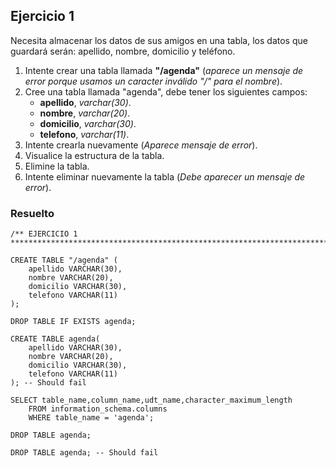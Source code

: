 ## Ejercicio 1

Necesita almacenar los datos de sus amigos en una tabla, los datos que guardará serán: apellido, nombre, domicilio y teléfono.

1. Intente crear una tabla llamada **"/agenda"** (*aparece un mensaje de error porque usamos un caracter inválido "/" para el nombre*).
2. Cree una tabla llamada "agenda", debe tener los siguientes campos:
	* **apellido**, *varchar(30)*.
	* **nombre**, *varchar(20)*.
	* **domicilio**, *varchar(30)*.
	* **telefono**, *varchar(11)*.
3. Intente crearla nuevamente (*Aparece mensaje de error*).
4. Visualice la estructura de la tabla.
5. Elimine la tabla.
6. Intente eliminar nuevamente la tabla (*Debe aparecer un mensaje de error*).


### Resuelto	
``` 			
/** EJERCICIO 1
******************************************************************************/

CREATE TABLE "/agenda" (
	apellido VARCHAR(30),
	nombre VARCHAR(20),
	domicilio VARCHAR(30),
	telefono VARCHAR(11)
);

DROP TABLE IF EXISTS agenda;

CREATE TABLE agenda(
	apellido VARCHAR(30),
	nombre VARCHAR(20),
	domicilio VARCHAR(30),
	telefono VARCHAR(11)
); -- Should fail

SELECT table_name,column_name,udt_name,character_maximum_length 
	FROM information_schema.columns 
	WHERE table_name = 'agenda';

DROP TABLE agenda;

DROP TABLE agenda; -- Should fail


``` 			
